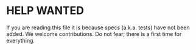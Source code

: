 # HELP WANTED

If you are reading this file it is because specs (a.k.a. tests) have not been added. We welcome contributions. Do not fear; there is a first time for everything.
